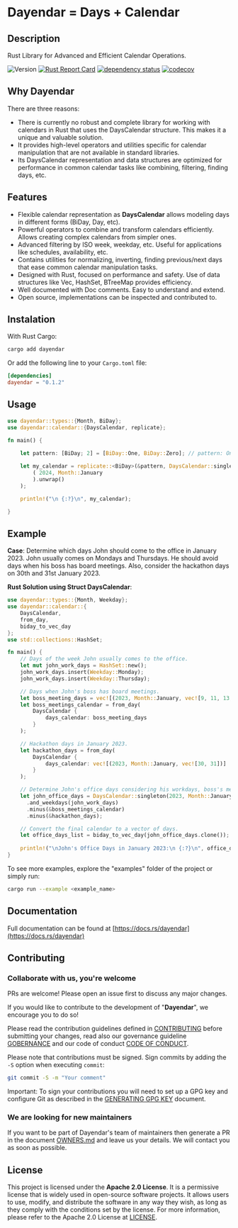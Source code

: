 # Dayendar = Days + Calendar

## Description

Rust Library for Advanced and Efficient Calendar Operations.

![Version](https://img.shields.io/badge/version-0.1.2-blue)
[![Rust Report Card](https://rust-reportcard.xuri.me/badge/github.com/racherb/dayendar)](https://rust-reportcard.xuri.me/report/github.com/racherb/dayendar)
[![dependency status](https://deps.rs/repo/github/racherb/dayendar/status.svg)](https://deps.rs/repo/github/racherb/dayendar)
[![codecov](https://codecov.io/gh/racherb/dayendar/graph/badge.svg?token=B5lReInEZW)](https://codecov.io/gh/racherb/dayendar)

## Why Dayendar

There are three reasons:

- There is currently no robust and complete library for working with calendars in Rust that uses the DaysCalendar structure. This makes it a unique and valuable solution.
- It provides high-level operators and utilities specific for calendar manipulation that are not available in standard libraries.
- Its DaysCalendar representation and data structures are optimized for performance in common calendar tasks like combining, filtering, finding days, etc.

## Features

- Flexible calendar representation as **DaysCalendar<T>** allows modeling days in different forms (BiDay, Day, etc).
- Powerful operators to combine and transform calendars efficiently. Allows creating complex calendars from simpler ones.
- Advanced filtering by ISO week, weekday, etc. Useful for applications like schedules, availability, etc.
- Contains utilities for normalizing, inverting, finding previous/next days that ease common calendar manipulation tasks.
- Designed with Rust, focused on performance and safety. Use of data structures like Vec, HashSet, BTreeMap provides efficiency.
- Well documented with Doc comments. Easy to understand and extend.
- Open source, implementations can be inspected and contributed to.

## Instalation

With Rust Cargo:

```bash
cargo add dayendar
```

Or add the following line to your `Cargo.toml` file:

```toml
[dependencies]
dayendar = "0.1.2"
```

## Usage

```rust
use dayendar::types::{Month, BiDay};
use dayendar::calendar::{DaysCalendar, replicate};

fn main() {

    let pattern: [BiDay; 2] = [BiDay::One, BiDay::Zero]; // pattern: One day on, the next day off.
    
    let my_calendar = replicate::<BiDay>(&pattern, DaysCalendar::singleton
        ( 2024, Month::January
        ).unwrap()
    );

    println!("\n {:?}\n", my_calendar);

}
```

## Example

**Case**: Determine which days John should come to the office in January 2023. John usually comes on Mondays and Thursdays. He should avoid days when his boss has board meetings. Also, consider the hackathon days on 30th and 31st January 2023.

**Rust Solution using Struct DaysCalendar**:

```rust
use dayendar::types::{Month, Weekday};
use dayendar::calendar::{
    DaysCalendar,
    from_day,
    biday_to_vec_day
};
use std::collections::HashSet;

fn main() {
    // Days of the week John usually comes to the office.
    let mut john_work_days = HashSet::new();
    john_work_days.insert(Weekday::Monday);
    john_work_days.insert(Weekday::Thursday);

    // Days when John's boss has board meetings.
    let boss_meeting_days = vec![(2023, Month::January, vec![9, 11, 13, 16, 23, 24, 28])];
    let boss_meetings_calendar = from_day(
        DaysCalendar {
            days_calendar: boss_meeting_days
        }
    );

    // Hackathon days in January 2023.
    let hackathon_days = from_day(
        DaysCalendar {
            days_calendar: vec![(2023, Month::January, vec![30, 31])]
        }
    );

    // Determine John's office days considering his workdays, boss's meeting days, and hackathon days.
    let john_office_days = DaysCalendar::singleton(2023, Month::January).unwrap()
      .and_weekdays(john_work_days)
      .minus(&boss_meetings_calendar)
      .minus(&hackathon_days);

    // Convert the final calendar to a vector of days.
    let office_days_list = biday_to_vec_day(john_office_days.clone());
    
    println!("\nJohn's Office Days in January 2023:\n {:?}\n", office_days_list);
}

```

To see more examples, explore the "examples" folder of the project or simply run:

```bash
cargo run --example <example_name>
```

## Documentation

Full documentation can be found at [https://docs.rs/dayendar](https://docs.rs/dayendar)

## Contributing

### Collaborate with us, you're welcome

PRs are welcome! Please open an issue first to discuss any major changes.

If you would like to contribute to the development of "**Dayendar**", we encourage you to do so!

Please read the contribution guidelines defined in [CONTRIBUTING](CONTRIBUTING.md) before submitting your changes, read also our governance guideline [GOBERNANCE](GOBERNANCE.md) and our code of conduct [CODE OF CONDUCT](CODE_OF_CONDUCT.md).

Please note that contributions must be signed. Sign commits by adding the `-S` option when executing `commit`:

 ```bash
 git commit -S -m "Your comment"
 ```

Important: To sign your contributions you will need to set up a GPG key and configure Git as described in the [GENERATING GPG KEY](GENERATING_GPG_KEY.md) document.

### We are looking for new maintainers

If you want to be part of Dayendar's team of maintainers then generate a PR in the document [OWNERS.md](OWNERS.md) and leave us your details. We will contact you as soon as possible.

## License

This project is licensed under the **Apache 2.0 License**. It is a permissive license that is widely used in open-source software projects. It allows users to use, modify, and distribute the software in any way they wish, as long as they comply with the conditions set by the license. For more information, please refer to the Apache 2.0 License at [LICENSE](LICENSE).
